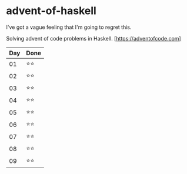 # advent-of-haskell
I've got a vague feeling that I'm going to regret this.

Solving advent of code problems in Haskell.
[https://adventofcode.com]

|Day|Done|
|---|----|
|01 |⭐️⭐️|
|02 |⭐️⭐️|
|03 |⭐️⭐️|
|04 |⭐️⭐️|
|05 |⭐️⭐️|
|06 |⭐️⭐️|
|07 |⭐️⭐️|
|08 |⭐️⭐️|
|09 |⭐️⭐️|

